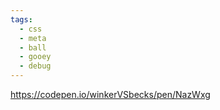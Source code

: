 ```yaml
---
tags:
  - css
  - meta
  - ball
  - gooey
  - debug
---
```

https://codepen.io/winkerVSbecks/pen/NazWxg